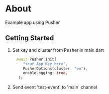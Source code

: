# About

Example app using Pusher

## Getting Started

1. Set key and cluster from Pusher in main.dart

```dart
     await Pusher.init(
        "Your App Key here",
        PusherOptions(cluster: "eu"),
        enableLogging: true,
      );
```

2. Send event 'test-event' to 'main' channel 